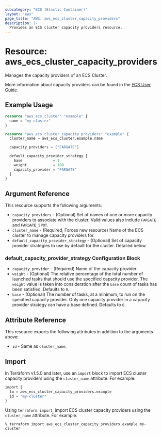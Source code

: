 ```yaml
---
subcategory: "ECS (Elastic Container)"
layout: "aws"
page_title: "AWS: aws_ecs_cluster_capacity_providers"
description: |-
  Provides an ECS cluster capacity providers resource.
---
```


# Resource: aws_ecs_cluster_capacity_providers

Manages the capacity providers of an ECS Cluster.

More information about capacity providers can be found in the [ECS User Guide](https://docs.aws.amazon.com/AmazonECS/latest/developerguide/cluster-capacity-providers.html).

## Example Usage

```terraform
resource "aws_ecs_cluster" "example" {
  name = "my-cluster"
}

resource "aws_ecs_cluster_capacity_providers" "example" {
  cluster_name = aws_ecs_cluster.example.name

  capacity_providers = ["FARGATE"]

  default_capacity_provider_strategy {
    base              = 1
    weight            = 100
    capacity_provider = "FARGATE"
  }
}
```

## Argument Reference

This resource supports the following arguments:

* `capacity_providers` - (Optional) Set of names of one or more capacity providers to associate with the cluster. Valid values also include `FARGATE` and `FARGATE_SPOT`.
* `cluster_name` - (Required, Forces new resource) Name of the ECS cluster to manage capacity providers for.
* `default_capacity_provider_strategy` - (Optional) Set of capacity provider strategies to use by default for the cluster. Detailed below.

### default_capacity_provider_strategy Configuration Block

* `capacity_provider` - (Required) Name of the capacity provider.
* `weight` - (Optional) The relative percentage of the total number of launched tasks that should use the specified capacity provider. The `weight` value is taken into consideration after the `base` count of tasks has been satisfied. Defaults to `0`.
* `base` - (Optional) The number of tasks, at a minimum, to run on the specified capacity provider. Only one capacity provider in a capacity provider strategy can have a base defined. Defaults to `0`.

## Attribute Reference

This resource exports the following attributes in addition to the arguments above:

* `id` - Same as `cluster_name`.

## Import

In Terraform v1.5.0 and later, use an `import` block to import ECS cluster capacity providers using the `cluster_name` attribute. For example:

```terraform
import {
  to = aws_ecs_cluster_capacity_providers.example
  id = "my-cluster"
}
```

Using `terraform import`, import ECS cluster capacity providers using the `cluster_name` attribute. For example:

```console
% terraform import aws_ecs_cluster_capacity_providers.example my-cluster
```
